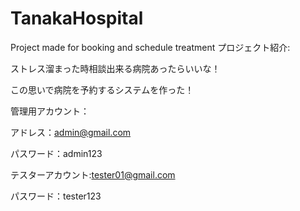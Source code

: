 # TanakaHospital
Project made for  booking and schedule treatment
プロジェクト紹介:

ストレス溜まった時相談出来る病院あったらいいな！

この思いで病院を予約するシステムを作った！

管理用アカウント：

アドレス：admin@gmail.com

パスワード：admin123

テスターアカウント:tester01@gmail.com

パスワード：tester123
